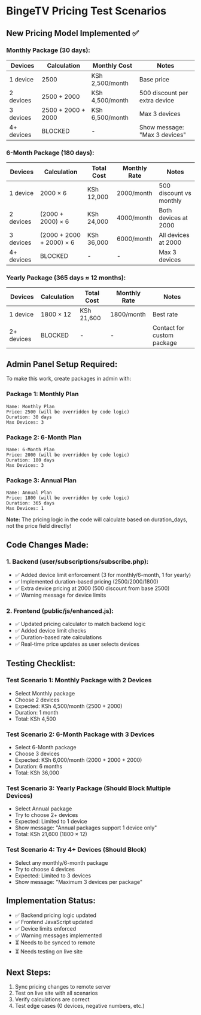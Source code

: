 # BingeTV Pricing Test Scenarios

## New Pricing Model Implemented ✅

### Monthly Package (30 days):
| Devices | Calculation | Monthly Cost | Notes |
|---------|-------------|--------------|-------|
| 1 device | 2500 | KSh 2,500/month | Base price |
| 2 devices | 2500 + 2000 | KSh 4,500/month | 500 discount per extra device |
| 3 devices | 2500 + 2000 + 2000 | KSh 6,500/month | Max 3 devices |
| 4+ devices | BLOCKED | - | Show message: "Max 3 devices" |

### 6-Month Package (180 days):
| Devices | Calculation | Total Cost | Monthly Rate | Notes |
|---------|-------------|------------|--------------|-------|
| 1 device | 2000 × 6 | KSh 12,000 | 2000/month | 500 discount vs monthly |
| 2 devices | (2000 + 2000) × 6 | KSh 24,000 | 4000/month | Both devices at 2000 |
| 3 devices | (2000 + 2000 + 2000) × 6 | KSh 36,000 | 6000/month | All devices at 2000 |
| 4+ devices | BLOCKED | - | - | Max 3 devices |

### Yearly Package (365 days ≈ 12 months):
| Devices | Calculation | Total Cost | Monthly Rate | Notes |
|---------|-------------|------------|--------------|-------|
| 1 device | 1800 × 12 | KSh 21,600 | 1800/month | Best rate |
| 2+ devices | BLOCKED | - | - | Contact for custom package |

## Admin Panel Setup Required:

To make this work, create packages in admin with:

### Package 1: Monthly Plan
```
Name: Monthly Plan
Price: 2500 (will be overridden by code logic)
Duration: 30 days
Max Devices: 3
```

### Package 2: 6-Month Plan
```
Name: 6-Month Plan
Price: 2000 (will be overridden by code logic)
Duration: 180 days
Max Devices: 3
```

### Package 3: Annual Plan
```
Name: Annual Plan
Price: 1800 (will be overridden by code logic)
Duration: 365 days
Max Devices: 1
```

**Note:** The pricing logic in the code will calculate based on duration_days, not the price field directly!

## Code Changes Made:

### 1. Backend (user/subscriptions/subscribe.php):
- ✅ Added device limit enforcement (3 for monthly/6-month, 1 for yearly)
- ✅ Implemented duration-based pricing (2500/2000/1800)
- ✅ Extra device pricing at 2000 (500 discount from base 2500)
- ✅ Warning message for device limits

### 2. Frontend (public/js/enhanced.js):
- ✅ Updated pricing calculator to match backend logic
- ✅ Added device limit checks
- ✅ Duration-based rate calculations
- ✅ Real-time price updates as user selects devices

## Testing Checklist:

### Test Scenario 1: Monthly Package with 2 Devices
- Select Monthly package
- Choose 2 devices
- Expected: KSh 4,500/month (2500 + 2000)
- Duration: 1 month
- Total: KSh 4,500

### Test Scenario 2: 6-Month Package with 3 Devices
- Select 6-Month package
- Choose 3 devices
- Expected: KSh 6,000/month (2000 + 2000 + 2000)
- Duration: 6 months
- Total: KSh 36,000

### Test Scenario 3: Yearly Package (Should Block Multiple Devices)
- Select Annual package
- Try to choose 2+ devices
- Expected: Limited to 1 device
- Show message: "Annual packages support 1 device only"
- Total: KSh 21,600 (1800 × 12)

### Test Scenario 4: Try 4+ Devices (Should Block)
- Select any monthly/6-month package
- Try to choose 4 devices
- Expected: Limited to 3 devices
- Show message: "Maximum 3 devices per package"

## Implementation Status:

- ✅ Backend pricing logic updated
- ✅ Frontend JavaScript updated
- ✅ Device limits enforced
- ✅ Warning messages implemented
- ⏳ Needs to be synced to remote
- ⏳ Needs testing on live site

## Next Steps:

1. Sync pricing changes to remote server
2. Test on live site with all scenarios
3. Verify calculations are correct
4. Test edge cases (0 devices, negative numbers, etc.)

